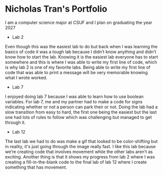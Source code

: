 
# Nicholas Tran's Portfolio
I am a computer science major at CSUF and I plan on graduating the year 2027

* Lab 2

 Even though this was the easiest lab to do but back when I was learning the basics of code it was a tough lab because I didn’t know anything and didn’t know how to start the lab. Knowing it is the easiest lab everyone has to start somewhere and this is where I was able to write my first line of code, which is why lab 2 is one of my favorite labs. Being able to write my first line of code that was able to print a message will be very memorable knowing what I wrote worked.


* Lab 7

I enjoyed doing lab 7 because I was able to learn how to use boolean variables. For lab 7, me and my partner had to make a code for signs indicating whether or not a person can park their or not. Doing the lab had a slow transition from easy to hard, the first one being the easiest but the last one had lots of rules to follow which was challenging but managed to get through it.

* Lab 12

The last lab we had to do was make a gif that looked to be color-shifting but in reality, it's just going through the image really fast. I like this lab because we’re creating code that involves movement while the other labs aren’t as exciting. Another thing is that it shows my progress from lab 2 where I was creating a fill-in-the-blank code to the final lab of lab 12 where I create something that has movement.

